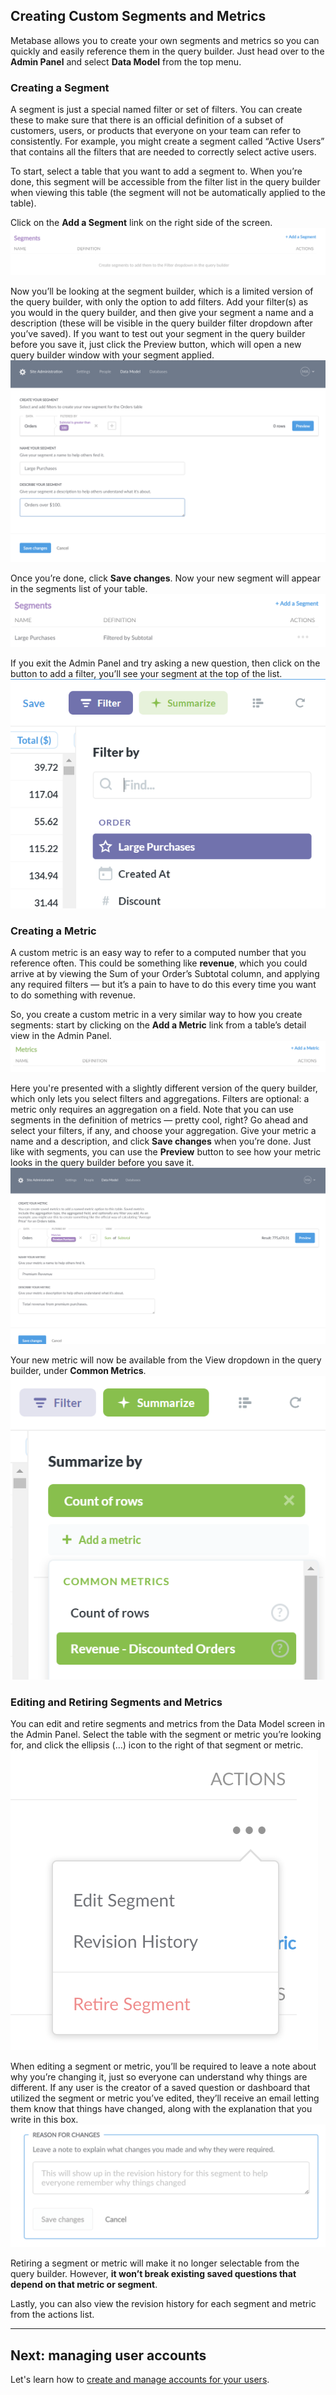 ## Creating Custom Segments and Metrics

Metabase allows you to create your own segments and metrics so you can quickly and easily reference them in the query builder. Just head over to the **Admin Panel** and select **Data Model** from the top menu.

### Creating a Segment

A segment is just a special named filter or set of filters. You can create these to make sure that there is an official definition of a subset of customers, users, or products that everyone on your team can refer to consistently. For example, you might create a segment called “Active Users” that contains all the filters that are needed to correctly select active users.

To start, select a table that you want to add a segment to. When you’re done, this segment will be accessible from the filter list in the query builder when viewing this table (the segment will not be automatically applied to the table).

Click on the **Add a Segment** link on the right side of the screen.
![Add a segment](images/AddSegment.png)

Now you’ll be looking at the segment builder, which is a limited version of the query builder, with only the option to add filters. Add your filter(s) as you would in the query builder, and then give your segment a name and a description (these will be visible in the query builder filter dropdown after you’ve saved). If you want to test out your segment in the query builder before you save it, just click the Preview button, which will open a new query builder window with your segment applied.
![Creating a segment](images/CreateSegment.png)

Once you’re done, click **Save changes**. Now your new segment will appear in the segments list of your table.
![Finished segment](images/FinishedSegment.png)

If you exit the Admin Panel and try asking a new question, then click on the button to add a filter, you’ll see your segment at the top of the list.
![Segment in dropdown](images/Segment.png)

### Creating a Metric

A custom metric is an easy way to refer to a computed number that you reference often. This could be something like **revenue**, which you could arrive at by viewing the Sum of your Order’s Subtotal column, and applying any required filters — but it’s a pain to have to do this every time you want to do something with revenue.

So, you create a custom metric in a very similar way to how you create segments: start by clicking on the **Add a Metric** link from a table’s detail view in the Admin Panel.
![Add metric](images/AddMetric.png)

Here you're presented with a slightly different version of the query builder, which only lets you select filters and aggregations. Filters are optional: a metric only requires an aggregation on a field. Note that you can use segments in the definition of metrics — pretty cool, right? Go ahead and select your filters, if any, and choose your aggregation. Give your metric a name and a description, and click **Save changes** when you’re done. Just like with segments, you can use the **Preview** button to see how your metric looks in the query builder before you save it.
![abc](images/CreateMetric.png)

Your new metric will now be available from the View dropdown in the query builder, under **Common Metrics**.
![Metric in dropdown](images/Metric.png)

### Editing and Retiring Segments and Metrics
You can edit and retire segments and metrics from the Data Model screen in the Admin Panel. Select the table with the segment or metric you’re looking for, and click the ellipsis (…) icon to the right of that segment or metric.
![Segment Actions](images/SegmentActions.png)

When editing a segment or metric, you’ll be required to leave a note about why you’re changing it, just so everyone can understand why things are different. If any user is the creator of a saved question or dashboard that utilized the segment or metric you’ve edited, they’ll receive an email letting them know that things have changed, along with the explanation that you write in this box.
![Edit message](images/EditMessage.png)

Retiring a segment or metric will make it no longer selectable from the query builder. However, **it won’t break existing saved questions that depend on that metric or segment**.

Lastly, you can also view the revision history for each segment and metric from the actions list.

---

## Next: managing user accounts
Let's learn how to [create and manage accounts for your users](04-managing-users.md).
